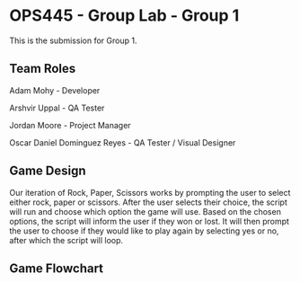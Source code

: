 # OPS445 - Group Lab - Group 1

This is the submission for Group 1.


## Team Roles

Adam Mohy - Developer

Arshvir Uppal - QA Tester

Jordan Moore - Project Manager

Oscar Daniel Dominguez Reyes - QA Tester / Visual Designer

## Game Design

Our iteration of Rock, Paper, Scissors works by prompting the user to select either rock, paper or scissors. After the user selects their choice, the script will run and choose which option the game will use. Based on the chosen options, the script will inform the user if they won or lost. It will then prompt the user to choose if they would like to play again by selecting yes or no, after which the script will loop.

## Game Flowchart 
